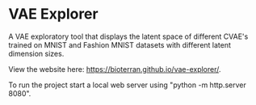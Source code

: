 # VAE Explorer
A VAE exploratory tool that displays the latent space of different CVAE's trained on MNIST and Fashion MNIST datasets with different latent dimension sizes.

View the website here: https://bioterran.github.io/vae-explorer/.

To run the project start a local web server using "python -m http.server 8080".
